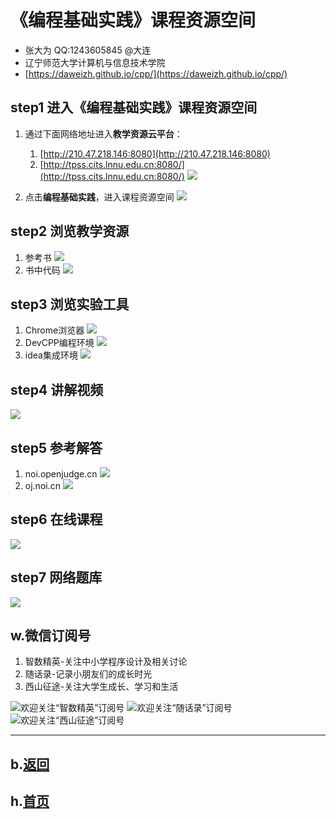 # 《编程基础实践》课程资源空间

- 张大为 QQ:1243605845 @大连
- 辽宁师范大学计算机与信息技术学院
- [https://daweizh.github.io/cpp/](https://daweizh.github.io/cpp/)  


## step1 进入《编程基础实践》课程资源空间

1. 通过下面网络地址进入**教学资源云平台**：
	1. [http://210.47.218.146:8080](http://210.47.218.146:8080)
	2. [http://tpss.cits.lnnu.edu.cn:8080/](http://tpss.cits.lnnu.edu.cn:8080/)
	![](tpss.png)

2. 点击**编程基础实践**，进入课程资源空间
	![](blank.png)

## step2 浏览教学资源

1. 参考书
	![](res-book.png)
2. 书中代码
	![](res-code.png)

## step3 浏览实验工具

1. Chrome浏览器
	![](chrome.png)
2. DevCPP编程环境
	![](devcpp.png)
3. idea集成环境
	![](idea.png)

## step4 讲解视频

![](teach.png)

## step5 参考解答

1. noi.openjudge.cn
	![](answer1.png)
2. oj.noi.cn
	![](answer2.png)

## step6 在线课程

![](cc.png)


## step7 网络题库

![](oj.png)


## w.微信订阅号

1. 智数精英-关注中小学程序设计及相关讨论
2. 随话录-记录小朋友们的成长时光
2. 西山征途-关注大学生成长、学习和生活

![欢迎关注“智数精英”订阅号](../../assets/me/img/idea8.jpg)
![欢迎关注“随话录”订阅号](../../assets/me/img/shl8.jpg)
![欢迎关注“西山征途”订阅号](../../assets/me/img/xszt8.jpg)

----------

## b.[返回](../)

## h.[首页](../../)
    
    
